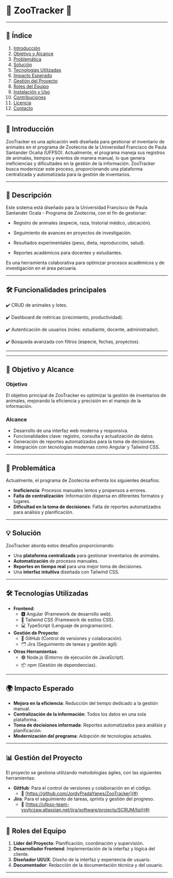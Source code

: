 # 🦁 ZooTracker 🐾

---

## 📌 **Índice**
1. [Introducción](#-introducción)
2. [Objetivo y Alcance](#-objetivo-y-alcance)
3. [Problemática](#-problemática)
4. [Solución](#-solución)
5. [Tecnologías Utilizadas](#-tecnologías-utilizadas)
6. [Impacto Esperado](#-impacto-esperado)
7. [Gestión del Proyecto](#-gestión-del-proyecto)
8. [Roles del Equipo](#-roles-del-equipo)
9. [Instalación y Uso](#-instalación-y-uso)
10. [Contribuciones](#-contribuciones)
11. [Licencia](#-licencia)
12. [Contacto](#-contacto)

---

## 🌟 **Introducción**

ZooTracker es una aplicación web diseñada para gestionar el inventario de animales en el programa de Zootecnia de la Universidad Francisco de Paula Santander Ocaña (UFPSO). Actualmente, el programa maneja sus registros de animales, tiempos y eventos de manera manual, lo que genera ineficiencias y dificultades en la gestión de la información. ZooTracker busca modernizar este proceso, proporcionando una plataforma centralizada y automatizada para la gestión de inventarios.

---

## 📖 Descripción
Este sistema está diseñado para la Universidad Francisco de Paula Santander Ocala - Programa de Zootecnia, con el fin de gestionar:

- Registro de animales (especie, raza, historial médico, ubicación).

- Seguimiento de avances en proyectos de investigación.

- Resultados experimentales (peso, dieta, reproducción, salud).

- Reportes académicos para docentes y estudiantes.

Es una herramienta colaborativa para optimizar procesos académicos y de investigación en el área pecuaria.

---

## 🛠️ Funcionalidades principales

✔️ CRUD de animales y lotes.

✔️ Dashboard de métricas (crecimiento, productividad).

✔️ Autenticación de usuarios (roles: estudiante, docente, administrador).

✔️ Búsqueda avanzada con filtros (especie, fechas, proyectos).

---

---

## 🎯 **Objetivo y Alcance**

### **Objetivo**
El objetivo principal de ZooTracker es optimizar la gestión de inventarios de animales, mejorando la eficiencia y precisión en el manejo de la información.

### **Alcance**
- Desarrollo de una interfaz web moderna y responsiva.
- Funcionalidades clave: registro, consulta y actualización de datos.
- Generación de reportes automatizados para la toma de decisiones.
- Integración con tecnologías modernas como Angular y Tailwind CSS.

---

## 🚨 **Problemática**

Actualmente, el programa de Zootecnia enfrenta los siguientes desafíos:
- **Ineficiencia**: Procesos manuales lentos y propensos a errores.
- **Falta de centralización**: Información dispersa en diferentes formatos y lugares.
- **Dificultad en la toma de decisiones**: Falta de reportes automatizados para análisis y planificación.

---

## 💡 **Solución**

ZooTracker aborda estos desafíos proporcionando:
- Una **plataforma centralizada** para gestionar inventarios de animales.
- **Automatización** de procesos manuales.
- **Reportes en tiempo real** para una mejor toma de decisiones.
- Una **interfaz intuitiva** diseñada con Tailwind CSS.

---

## 🛠️ **Tecnologías Utilizadas**

- **Frontend**:
  - 🅰️ Angular (Framework de desarrollo web).
  - 🎨 Tailwind CSS (Framework de estilos CSS).
  - 💻 TypeScript (Lenguaje de programación).
- **Gestión de Proyecto**:
  - 🐙 GitHub (Control de versiones y colaboración).
  - 🗂️ Jira (Seguimiento de tareas y gestión ágil).
- **Otras Herramientas**:
  - 🟢 Node.js (Entorno de ejecución de JavaScript).
  - 📦 npm (Gestión de dependencias).

---

## 🌍 **Impacto Esperado**

- **Mejora en la eficiencia**: Reducción del tiempo dedicado a la gestión manual.
- **Centralización de la información**: Todos los datos en una sola plataforma.
- **Toma de decisiones informada**: Reportes automatizados para análisis y planificación.
- **Modernización del programa**: Adopción de tecnologías actuales.

---

## 📊 **Gestión del Proyecto**

El proyecto se gestiona utilizando metodologías ágiles, con las siguientes herramientas:
- **GitHub**: Para el control de versiones y colaboración en el código.
  - 🔗 [https://github.com/JordyPradaYanes/ZooTracker](#)
- **Jira**: Para el seguimiento de tareas, sprints y gestión del progreso.
  - 🔗 [https://ufpso-team-ysvhrzaw.atlassian.net/jira/software/projects/SCRUM/list](#)

---

## 👥 **Roles del Equipo**

1. **Líder del Proyecto**: Planificación, coordinación y supervisión.
2. **Desarrollador Frontend**: Implementación de la interfaz y lógica del cliente.
3. **Diseñador UI/UX**: Diseño de la interfaz y experiencia de usuario.
4. **Documentador**: Redacción de la documentación técnica y del usuario.

---
